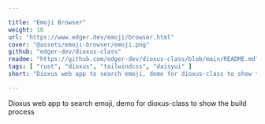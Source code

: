 ```yaml
---

title: "Emoji Browser"
weight: 10
url: "https://www.edger.dev/emoji/browser.html"
cover: "@assets/emoji-browser/emoji.png"
github: "edger-dev/dioxus-class"
readme: "https://github.com/edger-dev/dioxus-class/blob/main/README.md"
tags: [ "rust", "dioxus", "tailwindcss", "daisyui" ]
short: "Dioxus web app to search emoji, demo for dioxus-class to show the build process"

---
```


Dioxus web app to search emoji, demo for dioxus-class to show the build process

